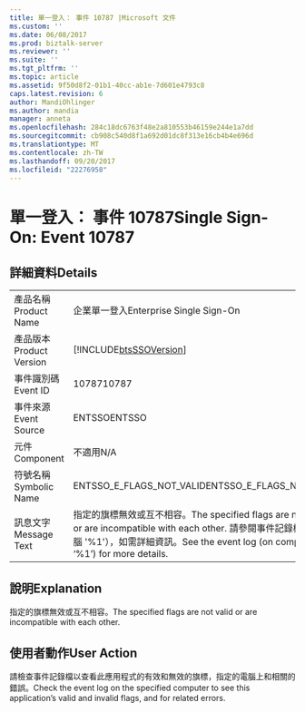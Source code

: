 ```yaml
---
title: 單一登入： 事件 10787 |Microsoft 文件
ms.custom: ''
ms.date: 06/08/2017
ms.prod: biztalk-server
ms.reviewer: ''
ms.suite: ''
ms.tgt_pltfrm: ''
ms.topic: article
ms.assetid: 9f50d8f2-01b1-40cc-ab1e-7d601e4793c8
caps.latest.revision: 6
author: MandiOhlinger
ms.author: mandia
manager: anneta
ms.openlocfilehash: 284c18dc6763f48e2a810553b46159e244e1a7dd
ms.sourcegitcommit: cb908c540d8f1a692d01dc8f313e16cb4b4e696d
ms.translationtype: MT
ms.contentlocale: zh-TW
ms.lasthandoff: 09/20/2017
ms.locfileid: "22276958"
---
```

# <a name="single-sign-on-event-10787"></a><span data-ttu-id="b8287-102">單一登入： 事件 10787</span><span class="sxs-lookup"><span data-stu-id="b8287-102">Single Sign-On: Event 10787</span></span>
## <a name="details"></a><span data-ttu-id="b8287-103">詳細資料</span><span class="sxs-lookup"><span data-stu-id="b8287-103">Details</span></span>  
  
|||  
|-|-|  
|<span data-ttu-id="b8287-104">產品名稱</span><span class="sxs-lookup"><span data-stu-id="b8287-104">Product Name</span></span>|<span data-ttu-id="b8287-105">企業單一登入</span><span class="sxs-lookup"><span data-stu-id="b8287-105">Enterprise Single Sign-On</span></span>|  
|<span data-ttu-id="b8287-106">產品版本</span><span class="sxs-lookup"><span data-stu-id="b8287-106">Product Version</span></span>|[!INCLUDE[btsSSOVersion](../includes/btsssoversion-md.md)]|  
|<span data-ttu-id="b8287-107">事件識別碼</span><span class="sxs-lookup"><span data-stu-id="b8287-107">Event ID</span></span>|<span data-ttu-id="b8287-108">10787</span><span class="sxs-lookup"><span data-stu-id="b8287-108">10787</span></span>|  
|<span data-ttu-id="b8287-109">事件來源</span><span class="sxs-lookup"><span data-stu-id="b8287-109">Event Source</span></span>|<span data-ttu-id="b8287-110">ENTSSO</span><span class="sxs-lookup"><span data-stu-id="b8287-110">ENTSSO</span></span>|  
|<span data-ttu-id="b8287-111">元件</span><span class="sxs-lookup"><span data-stu-id="b8287-111">Component</span></span>|<span data-ttu-id="b8287-112">不適用</span><span class="sxs-lookup"><span data-stu-id="b8287-112">N/A</span></span>|  
|<span data-ttu-id="b8287-113">符號名稱</span><span class="sxs-lookup"><span data-stu-id="b8287-113">Symbolic Name</span></span>|<span data-ttu-id="b8287-114">ENTSSO_E_FLAGS_NOT_VALID</span><span class="sxs-lookup"><span data-stu-id="b8287-114">ENTSSO_E_FLAGS_NOT_VALID</span></span>|  
|<span data-ttu-id="b8287-115">訊息文字</span><span class="sxs-lookup"><span data-stu-id="b8287-115">Message Text</span></span>|<span data-ttu-id="b8287-116">指定的旗標無效或互不相容。</span><span class="sxs-lookup"><span data-stu-id="b8287-116">The specified flags are not valid or are incompatible with each other.</span></span> <span data-ttu-id="b8287-117">請參閱事件記錄檔 （在電腦 '%1'），如需詳細資訊。</span><span class="sxs-lookup"><span data-stu-id="b8287-117">See the event log (on computer ‘%1’) for more details.</span></span>|  
  
## <a name="explanation"></a><span data-ttu-id="b8287-118">說明</span><span class="sxs-lookup"><span data-stu-id="b8287-118">Explanation</span></span>  
 <span data-ttu-id="b8287-119">指定的旗標無效或互不相容。</span><span class="sxs-lookup"><span data-stu-id="b8287-119">The specified flags are not valid or are incompatible with each other.</span></span>  
  
## <a name="user-action"></a><span data-ttu-id="b8287-120">使用者動作</span><span class="sxs-lookup"><span data-stu-id="b8287-120">User Action</span></span>  
 <span data-ttu-id="b8287-121">請檢查事件記錄檔以查看此應用程式的有效和無效的旗標，指定的電腦上和相關的錯誤。</span><span class="sxs-lookup"><span data-stu-id="b8287-121">Check the event log on the specified computer to see this application’s valid and invalid flags, and for related errors.</span></span>